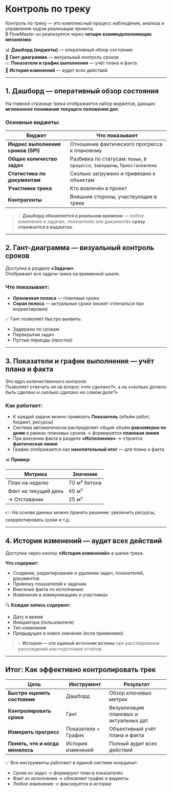 # Контроль по треку

Контроль по треку — это комплексный процесс наблюдения, анализа и управления ходом реализации проекта.  
В FlowMaster он реализуется через **четыре взаимодополняющих механизма**:

📊 **Дашборд (виджеты)** — оперативный обзор состояния  
📅 **Гант-диаграмма** — визуальный контроль сроков  
📈 **Показатели и график выполнения** — учёт плана и факта  
🔁 **История изменений** — аудит всех действий

---

## 1. Дашборд — оперативный обзор состояния

На главной странице трека отображается набор виджетов, дающих **мгновенное понимание текущего положения дел**.

### Основные виджеты:
| Виджет | Что показывает |
|-------|----------------|
| **Индекс выполнения сроков (SPI)** | Отношение фактического прогресса к плановому |
| **Общее количество задач** | Разбивка по статусам: `Новые`, `В процессе`, `Завершены`, `Приостановлены` |
| **Статистика по документам** | Сколько загружено и привязано к объектам |
| **Участники трека** | Кто вовлечён в проект |
| **Контрагенты** | Внешние стороны, участвующие в треке |

> 💡 **Дашборд обновляется в реальном времени** — любое изменение в задачах, показателях или документах **сразу отражается в виджетах**.

---

## 2. Гант-диаграмма — визуальный контроль сроков

Доступна в разделе **«Задачи»**.  
Отображает все задачи трека на временной шкале.

### Что показывает:
- **Оранжевая полоса** — плановые сроки
- **Серая полоса** — актуальные сроки (может отличаться при корректировке)

✅ Гант позволяет быстро выявить:

- Задержки по срокам
- Перекрытия задач
- Пустые периоды (простои)

---

## 3. Показатели и график выполнения — учёт плана и факта

Это ядро количественного контроля.  
Позволяет отвечать не на вопрос *«что сделано?»*, а на *«сколько должно быть сделано и сколько сделано на самом деле?»*

### Как работает:
- К каждой задаче можно привязать **Показатель** (объём работ, бюджет, ресурсы)
- Система автоматически распределяет общий объём **равномерно по дням** в рамках плановых сроков → формируется **плановая линия**
- При внесении факта в разделе **«Исполнение»** → строится **фактическая линия**
- График отображается как **накопительный итог** — для плана и факта

📊 **Пример:**

| Метрика | Значение |
|--------|---------|
| План на неделю | 70 м³ бетона |
| Факт на текущий день | 45 м³ |
| → Отставание | 25 м³ |

👉 На основе данных можно принять решение: увеличить ресурсы, скорректировать сроки и т.д.

---

## 4. История изменений — аудит всех действий

Доступна через кнопку **«История изменений»** в шапке трека.

**Что содержит:**

- Создание, редактирование и удаление задач, показателей, документов
- Привязку показателей к задачам
- Внесение факта по исполнению
- Изменения в коммуникациях и участниках

🔍 **Каждая запись содержит:**

- Дату и время
- Инициатора (пользователя)
- Тип изменения
- Предыдущее и новое значение (если применимо)

> 💡 **История — это единый источник истины** при расследовании расхождений или подготовке отчётов.

---

## Итог: Как эффективно контролировать трек

| Цель | Инструмент | Результат |
|------|-----------|----------|
| **Быстро оценить состояние** | Дашборд | Обзор ключевых метрик |
| **Контролировать сроки** | Гант | Визуализация плановых и актуальных дат |
| **Измерить прогресс** | Показатели + График | Объективный учёт плана и факта |
| **Понять, что и когда менялось** | История изменений | Полный аудит всех действий |

✅ Все инструменты работают в единой системе координат:

- Сроки из задач → формируют план в показателях
- Факт из исполнения → обновляет график и виджеты
- Любое изменение → фиксируется в истории
